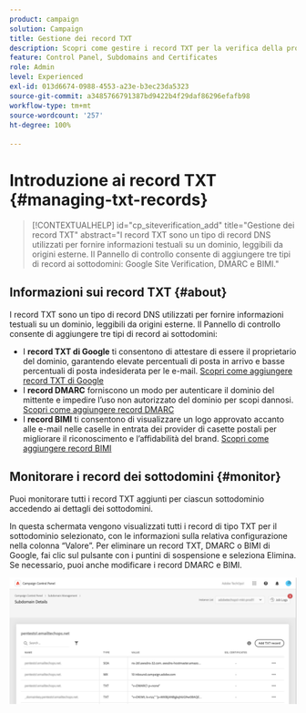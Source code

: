```yaml
---
product: campaign
solution: Campaign
title: Gestione dei record TXT
description: Scopri come gestire i record TXT per la verifica della proprietà del dominio.
feature: Control Panel, Subdomains and Certificates
role: Admin
level: Experienced
exl-id: 013d6674-0988-4553-a23e-b3ec23da5323
source-git-commit: a3485766791387bd9422b4f29daf86296efafb98
workflow-type: tm+mt
source-wordcount: '257'
ht-degree: 100%

---
```


# Introduzione ai record TXT {#managing-txt-records}

>[!CONTEXTUALHELP]
>id="cp_siteverification_add"
>title="Gestione dei record TXT"
>abstract="I record TXT sono un tipo di record DNS utilizzati per fornire informazioni testuali su un dominio, leggibili da origini esterne. Il Pannello di controllo consente di aggiungere tre tipi di record ai sottodomini: Google Site Verification, DMARC e BIMI."

## Informazioni sui record TXT {#about}

I record TXT sono un tipo di record DNS utilizzati per fornire informazioni testuali su un dominio, leggibili da origini esterne. Il Pannello di controllo consente di aggiungere tre tipi di record ai sottodomini:

* I **record TXT di Google** ti consentono di attestare di essere il proprietario del dominio, garantendo elevate percentuali di posta in arrivo e basse percentuali di posta indesiderata per le e-mail. [Scopri come aggiungere record TXT di Google](managing-txt-records.md)
* I **record DMARC** forniscono un modo per autenticare il dominio del mittente e impedire l’uso non autorizzato del dominio per scopi dannosi. [Scopri come aggiungere record DMARC](dmarc.md)
* I **record BIMI** ti consentono di visualizzare un logo approvato accanto alle e-mail nelle caselle in entrata dei provider di casette postali per migliorare il riconoscimento e l’affidabilità del brand. [Scopri come aggiungere record BIMI](bimi.md)

## Monitorare i record dei sottodomini {#monitor}

Puoi monitorare tutti i record TXT aggiunti per ciascun sottodominio accedendo ai dettagli dei sottodomini.

In questa schermata vengono visualizzati tutti i record di tipo TXT per il sottodominio selezionato, con le informazioni sulla relativa configurazione nella colonna “Valore”. Per eliminare un record TXT, DMARC o BIMI di Google, fai clic sul pulsante con i puntini di sospensione e seleziona Elimina. Se necessario, puoi anche modificare i record DMARC e BIMI.

![](assets/txt-records.png)
